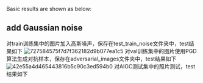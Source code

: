 Basic results are shown as below:
## add Gaussian noise
对train训练集中的图片加入高斯噪声，保存在test_train_noise文件夹中，test结果如下
![727584575f7d7f362182d9b077ea1c5](https://github.com/Arcs-ur/NIS4307_AI/assets/121781081/333f5ad4-2446-4d41-a7a1-88cc02f37f54)
对val训练集中的图片使用PGD算法生成对抗样本，保存在adversarial_images文件夹中，test结果如下
![42e55a4d465443816b5c90c3ed594b0](https://github.com/Arcs-ur/NIS4307_AI/assets/121781081/a7579b22-8728-4e2b-9a7d-72cdee38de60)
对AIGC测试集中的照片测试，test结果如下

